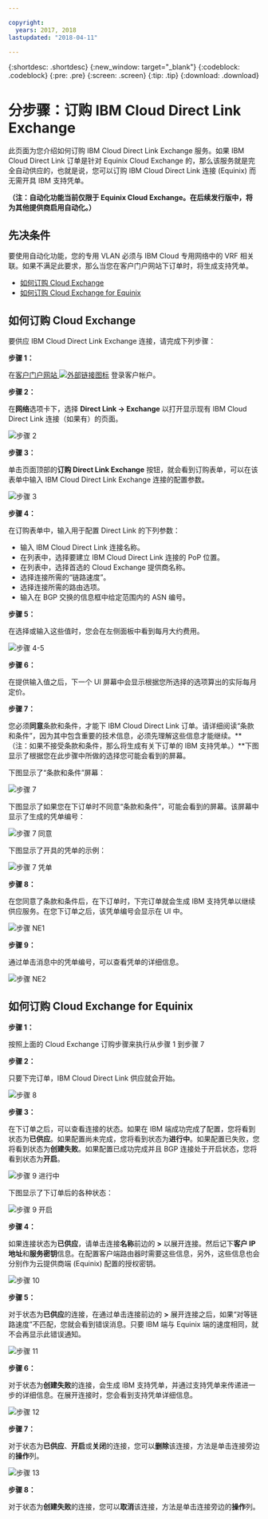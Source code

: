 ```yaml
---

copyright:
  years: 2017, 2018
lastupdated: "2018-04-11"

---
```


{:shortdesc: .shortdesc}
{:new_window: target="_blank"}
{:codeblock: .codeblock}
{:pre: .pre}
{:screen: .screen}
{:tip: .tip}
{:download: .download}

# 分步骤：订购 IBM Cloud Direct Link Exchange

此页面为您介绍如何订购 IBM Cloud Direct Link Exchange 服务。如果 IBM Cloud Direct Link 订单是针对 Equinix Cloud Exchange 的，那么该服务就是完全自动供应的，也就是说，您可以订购 IBM Cloud Direct Link 连接 (Equinix) 而无需开具 IBM 支持凭单。

**（注：自动化功能当前仅限于 Equinix Cloud Exchange。在后续发行版中，将为其他提供商启用自动化。）**

## 先决条件

要使用自动化功能，您的专用 VLAN 必须与 IBM Cloud 专用网络中的 VRF 相关联。如果不满足此要求，那么当您在客户门户网站下订单时，将生成支持凭单。

 * [如何订购 Cloud Exchange](#how-to-order-cloud-exchange)
 * [如何订购 Cloud Exchange for Equinix](#how-to-order-cloud-exchange-for-equinix)

## 如何订购 Cloud Exchange

要供应 IBM Cloud Direct Link Exchange 连接，请完成下列步骤：

**步骤 1：**

在[客户门户网站 ![外部链接图标](../../icons/launch-glyph.svg "外部链接图标")](https://control.softlayer.com/) 登录客户帐户。

**步骤 2：**

在**网络**选项卡下，选择 **Direct Link -> Exchange** 以打开显示现有 IBM Cloud Direct Link 连接（如果有）的页面。

![步骤 2](/images/Equinix-Step2.png)

**步骤 3：**

单击页面顶部的**订购 Direct Link Exchange** 按钮，就会看到订购表单，可以在该表单中输入 IBM Cloud Direct Link Exchange 连接的配置参数。

![步骤 3](/images/Equinix-Step3.png)

**步骤 4：**

在订购表单中，输入用于配置 Direct Link 的下列参数：
  * 输入 IBM Cloud Direct Link 连接名称。
  * 在列表中，选择要建立 IBM Cloud Direct Link 连接的 PoP 位置。
  * 在列表中，选择首选的 Cloud Exchange 提供商名称。
  * 选择连接所需的“链路速度”。
  * 选择连接所需的路由选项。
  * 输入在 BGP 交换的信息框中给定范围内的 ASN 编号。

**步骤 5：**

在选择或输入这些值时，您会在左侧面板中看到每月大约费用。

![步骤 4-5](/images/Equinix-Step4-5.png)

**步骤 6：**

在提供输入值之后，下一个 UI 屏幕中会显示根据您所选择的选项算出的实际每月定价。

**步骤 7：**

您必须**同意**条款和条件，才能下 IBM Cloud Direct Link 订单。请详细阅读“条款和条件”，因为其中包含重要的技术信息，必须先理解这些信息才能继续。**（注：如果不接受条款和条件，那么将生成有关下订单的 IBM 支持凭单。）**下图显示了根据您在此步骤中所做的选择您可能会看到的屏幕。

下图显示了“条款和条件”屏幕：

![步骤 7](images/Equinix-Step7.png)

下图显示了如果您在下订单时不同意“条款和条件”，可能会看到的屏幕。该屏幕中显示了生成的凭单编号：

![步骤 7 同意](/images/Equinix-Step7-NoAgree.png)

下图显示了开具的凭单的示例：

![步骤 7 凭单](/images/Equinix-Step7-NoAgree-Ticket.png)

**步骤 8：**

在您同意了条款和条件后，在下订单时，下完订单就会生成 IBM 支持凭单以继续供应服务。在您下订单之后，该凭单编号会显示在 UI 中。 

![步骤 NE1](/images/Non-Equinix-Step1.png)

**步骤 9：**

通过单击消息中的凭单编号，可以查看凭单的详细信息。

![步骤 NE2](/images/Non-Equinix-Step2.png)

## 如何订购 Cloud Exchange for Equinix

**步骤 1：**

按照上面的 Cloud Exchange 订购步骤来执行从步骤 1 到步骤 7

**步骤 2：**

只要下完订单，IBM Cloud Direct Link 供应就会开始。

![步骤 8](/images/Equinix-Step8.png)

**步骤 3：**

在下订单之后，可以查看连接的状态。如果在 IBM 端成功完成了配置，您将看到状态为**已供应**。如果配置尚未完成，您将看到状态为**进行中**。如果配置已失败，您将看到状态为**创建失败**。如果配置已成功完成并且 BGP 连接处于开启状态，您将看到状态为**开启**。

![步骤 9 进行中](/images/Equinix-Step9-InProgress.png)

下图显示了下订单后的各种状态：

![步骤 9 开启](/images/Equinix-Step9-UP.png)

**步骤 4：**

如果连接状态为**已供应**，请单击连接**名称**前边的 **>** 以展开连接。然后记下**客户 IP 地址**和**服务密钥**信息。在配置客户端路由器时需要这些信息，另外，这些信息也会分别作为云提供商端 (Equinix) 配置的授权密钥。

![步骤 10](/images/Equinix-Step10-Provisioned.png)

**步骤 5：**

对于状态为**已供应**的连接，在通过单击连接前边的 **>** 展开连接之后，如果“对等链路速度”不匹配，您就会看到错误消息。只要 IBM 端与 Equinix 端的速度相同，就不会再显示此错误通知。

![步骤 11](/images/Equinix-Step11-PortMismatch.png)

**步骤 6：**

对于状态为**创建失败**的连接，会生成 IBM 支持凭单，并通过支持凭单来传递进一步的详细信息。在展开连接时，您会看到支持凭单详细信息。

![步骤 12](/images/Equinix-Step12-CreateFailed.png)

**步骤 7：**

对于状态为**已供应**、**开启**或**关闭**的连接，您可以**删除**该连接，方法是单击连接旁边的**操作**列。

![步骤 13](/images/Equinix-Step13-Delete.png)

**步骤 8：**

对于状态为**创建失败**的连接，您可以**取消**该连接，方法是单击连接旁边的**操作**列。

